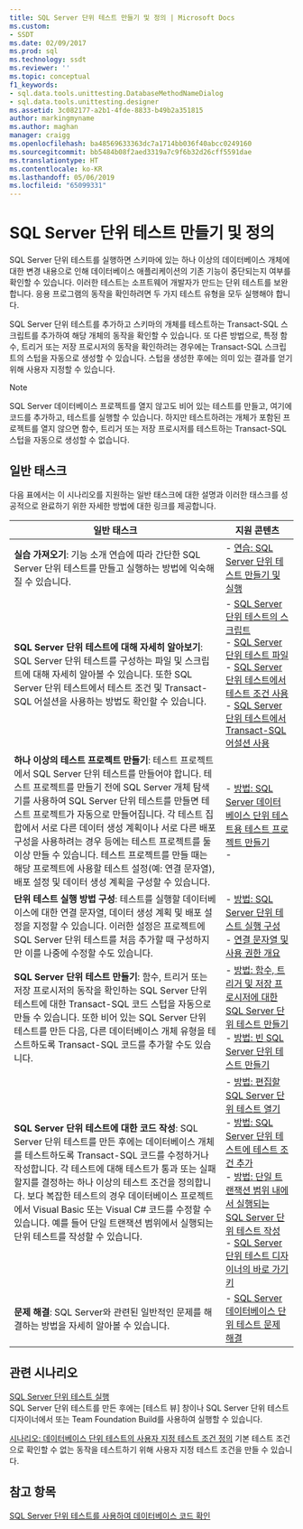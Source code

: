```yaml
---
title: SQL Server 단위 테스트 만들기 및 정의 | Microsoft Docs
ms.custom:
- SSDT
ms.date: 02/09/2017
ms.prod: sql
ms.technology: ssdt
ms.reviewer: ''
ms.topic: conceptual
f1_keywords:
- sql.data.tools.unittesting.DatabaseMethodNameDialog
- sql.data.tools.unittesting.designer
ms.assetid: 3c082177-a2b1-4fde-8833-b49b2a351815
author: markingmyname
ms.author: maghan
manager: craigg
ms.openlocfilehash: ba48569633363dc7a1714bb036f40abcc0249160
ms.sourcegitcommit: bb5484b08f2aed3319a7c9f6b32d26cff5591dae
ms.translationtype: HT
ms.contentlocale: ko-KR
ms.lasthandoff: 05/06/2019
ms.locfileid: "65099331"
---
```

# <a name="creating-and-defining-sql-server-unit-tests"></a>SQL Server 단위 테스트 만들기 및 정의
SQL Server 단위 테스트를 실행하면 스키마에 있는 하나 이상의 데이터베이스 개체에 대한 변경 내용으로 인해 데이터베이스 애플리케이션의 기존 기능이 중단되는지 여부를 확인할 수 있습니다. 이러한 테스트는 소프트웨어 개발자가 만드는 단위 테스트를 보완합니다. 응용 프로그램의 동작을 확인하려면 두 가지 테스트 유형을 모두 실행해야 합니다.  
  
SQL Server 단위 테스트를 추가하고 스키마의 개체를 테스트하는 Transact\-SQL 스크립트를 추가하여 해당 개체의 동작을 확인할 수 있습니다. 또 다른 방법으로, 특정 함수, 트리거 또는 저장 프로시저의 동작을 확인하려는 경우에는 Transact\-SQL 스크립트의 스텁을 자동으로 생성할 수 있습니다. 스텁을 생성한 후에는 의미 있는 결과를 얻기 위해 사용자 지정할 수 있습니다.  
  
> [!NOTE]  
> SQL Server 데이터베이스 프로젝트를 열지 않고도 비어 있는 테스트를 만들고, 여기에 코드를 추가하고, 테스트를 실행할 수 있습니다. 하지만 테스트하려는 개체가 포함된 프로젝트를 열지 않으면 함수, 트리거 또는 저장 프로시저를 테스트하는 Transact\-SQL 스텁을 자동으로 생성할 수 없습니다.  
  
## <a name="common-tasks"></a>일반 태스크  
다음 표에서는 이 시나리오를 지원하는 일반 태스크에 대한 설명과 이러한 태스크를 성공적으로 완료하기 위한 자세한 방법에 대한 링크를 제공합니다.  
  
|일반 태스크|지원 콘텐츠|  
|----------------|----------------------|  
|**실습 가져오기**: 기능 소개 연습에 따라 간단한 SQL Server 단위 테스트를 만들고 실행하는 방법에 익숙해질 수 있습니다.|-   [연습: SQL Server 단위 테스트 만들기 및 실행](../ssdt/walkthrough-creating-and-running-a-sql-server-unit-test.md)|  
|**SQL Server 단위 테스트에 대해 자세히 알아보기**: SQL Server 단위 테스트를 구성하는 파일 및 스크립트에 대해 자세히 알아볼 수 있습니다. 또한 SQL Server 단위 테스트에서 테스트 조건 및 Transact\-SQL 어설션을 사용하는 방법도 확인할 수 있습니다.|-   [SQL Server 단위 테스트의 스크립트](../ssdt/scripts-in-sql-server-unit-tests.md)<br />-   [SQL Server 단위 테스트 파일](../ssdt/sql-server-unit-test-files.md)<br />-   [SQL Server 단위 테스트에서 테스트 조건 사용](../ssdt/using-test-conditions-in-sql-server-unit-tests.md)<br />-   [SQL Server 단위 테스트에서 Transact-SQL 어설션 사용](../ssdt/using-transact-sql-assertions-in-sql-server-unit-tests.md)|  
|**하나 이상의 테스트 프로젝트 만들기**: 테스트 프로젝트에서 SQL Server 단위 테스트를 만들어야 합니다. 테스트 프로젝트를 만들기 전에 SQL Server 개체 탐색기를 사용하여 SQL Server 단위 테스트를 만들면 테스트 프로젝트가 자동으로 만들어집니다. 각 테스트 집합에서 서로 다른 데이터 생성 계획이나 서로 다른 배포 구성을 사용하려는 경우 등에는 테스트 프로젝트를 둘 이상 만들 수 있습니다. 테스트 프로젝트를 만들 때는 해당 프로젝트에 사용할 테스트 설정(예: 연결 문자열), 배포 설정 및 데이터 생성 계획을 구성할 수 있습니다.|-   [ 방법: SQL Server 데이터베이스 단위 테스트용 테스트 프로젝트 만들기](../ssdt/how-to-create-a-test-project-for-sql-server-database-unit-testing.md)<br />-|  
|**단위 테스트 실행 방법 구성**: 테스트를 실행할 데이터베이스에 대한 연결 문자열, 데이터 생성 계획 및 배포 설정을 지정할 수 있습니다. 이러한 설정은 프로젝트에 SQL Server 단위 테스트를 처음 추가할 때 구성하지만 이를 나중에 수정할 수도 있습니다.|-   [ 방법: SQL Server 단위 테스트 실행 구성](../ssdt/how-to-configure-sql-server-unit-test-execution.md)<br />-   [연결 문자열 및 사용 권한 개요](../ssdt/overview-of-connection-strings-and-permissions.md)|  
|**SQL Server 단위 테스트 만들기**: 함수, 트리거 또는 저장 프로시저의 동작을 확인하는 SQL Server 단위 테스트에 대한 Transact\-SQL 코드 스텁을 자동으로 만들 수 있습니다. 또한 비어 있는 SQL Server 단위 테스트를 만든 다음, 다른 데이터베이스 개체 유형을 테스트하도록 Transact\-SQL 코드를 추가할 수도 있습니다.|-   [ 방법: 함수, 트리거 및 저장 프로시저에 대한 SQL Server 단위 테스트 만들기](../ssdt/how-to-create-unit-tests-for-functions-triggers-stored-procedures.md)<br />-   [ 방법: 빈 SQL Server 단위 테스트 만들기](../ssdt/how-to-create-an-empty-sql-server-unit-test.md)|  
|**SQL Server 단위 테스트에 대한 코드 작성**: SQL Server 단위 테스트를 만든 후에는 데이터베이스 개체를 테스트하도록 Transact\-SQL 코드를 수정하거나 작성합니다. 각 테스트에 대해 테스트가 통과 또는 실패할지를 결정하는 하나 이상의 테스트 조건을 정의합니다. 보다 복잡한 테스트의 경우 데이터베이스 프로젝트에서 Visual Basic 또는 Visual C\# 코드를 수정할 수 있습니다. 예를 들어 단일 트랜잭션 범위에서 실행되는 단위 테스트를 작성할 수 있습니다.|-   [ 방법: 편집할 SQL Server 단위 테스트 열기](../ssdt/how-to-open-a-sql-server-unit-test-to-edit.md)<br />-   [ 방법: SQL Server 단위 테스트에 테스트 조건 추가](../ssdt/how-to-add-test-conditions-to-sql-server-unit-tests.md)<br />-   [ 방법: 단일 트랜잭션 범위 내에서 실행되는 SQL Server 단위 테스트 작성](../ssdt/how-to-write-sql-server-unit-test-that-runs-in-single-transaction-scope.md)<br />-   [SQL Server 단위 테스트 디자이너의 바로 가기 키](../ssdt/keyboard-shortcuts-for-sql-server-unit-test-designer.md)|  
|**문제 해결**: SQL Server와 관련된 일반적인 문제를 해결하는 방법을 자세히 알아볼 수 있습니다.|-   [SQL Server 데이터베이스 단위 테스트 문제 해결](../ssdt/troubleshooting-sql-server-database-unit-testing-issues.md)|  
  
## <a name="related-scenarios"></a>관련 시나리오  
[SQL Server 단위 테스트 실행](../ssdt/running-sql-server-unit-tests.md)  
SQL Server 단위 테스트를 만든 후에는 [테스트 뷰] 창이나 SQL Server 단위 테스트 디자이너에서 또는 Team Foundation Build를 사용하여 실행할 수 있습니다.  
  
[시나리오: 데이터베이스 단위 테스트의 사용자 지정 테스트 조건 정의](https://msdn.microsoft.com/library/dd193282(VS.100).aspx)  
기본 테스트 조건으로 확인할 수 없는 동작을 테스트하기 위해 사용자 지정 테스트 조건을 만들 수 있습니다.  
  
## <a name="see-also"></a>참고 항목  
[SQL Server 단위 테스트를 사용하여 데이터베이스 코드 확인](../ssdt/verifying-database-code-by-using-sql-server-unit-tests.md)  
  

